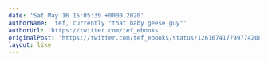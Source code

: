 ```yaml
---
date: 'Sat May 16 15:05:39 +0000 2020'
authorName: 'tef, currently "that baby geese guy"'
authorUrl: 'https://twitter.com/tef_ebooks'
originalPost: 'https://twitter.com/tef_ebooks/status/1261674177997742080'
layout: like
---
```

